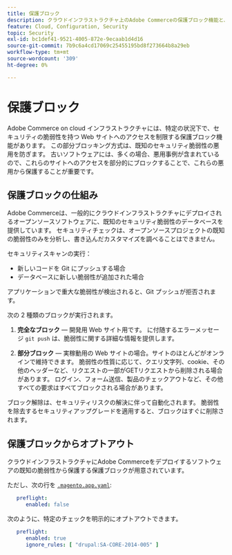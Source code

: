 ```yaml
---
title: 保護ブロック
description: クラウドインフラストラクチャ上のAdobe Commerceの保護ブロック機能と、既知のセキュリティの脆弱性からサイトを保護する方法について説明します。
feature: Cloud, Configuration, Security
topic: Security
exl-id: bc1def41-9521-4005-872e-9ecaab1d4d16
source-git-commit: 7b9c6a4cd17069c25455195bd8f273664b8a29eb
workflow-type: tm+mt
source-wordcount: '309'
ht-degree: 0%

---
```


# 保護ブロック

Adobe Commerce on cloud インフラストラクチャには、特定の状況下で、セキュリティの脆弱性を持つ Web サイトへのアクセスを制限する保護ブロック機能があります。 この部分ブロッキング方式は、既知のセキュリティ脆弱性の悪用を防ぎます。 古いソフトウェアには、多くの場合、悪用事例が含まれているので、これらのサイトへのアクセスを部分的にブロックすることで、これらの悪用から保護することが重要です。

## 保護ブロックの仕組み

Adobe Commerceは、一般的にクラウドインフラストラクチャにデプロイされるオープンソースソフトウェアに、既知のセキュリティ脆弱性のデータベースを提供しています。 セキュリティチェックは、オープンソースプロジェクトの既知の脆弱性のみを分析し、書き込んだカスタマイズを調べることはできません。

セキュリティスキャンの実行：

- 新しいコードを Git にプッシュする場合
- データベースに新しい脆弱性が追加された場合

アプリケーションで重大な脆弱性が検出されると、Git プッシュが拒否されます。

次の 2 種類のブロックが実行されます。

1. **完全なブロック** — 開発用 Web サイト用です。 に付随するエラーメッセージ `git push` は、脆弱性に関する詳細な情報を提供します。

1. **部分ブロック** — 実稼動用の Web サイトの場合。サイトのほとんどがオンラインで維持できます。 脆弱性の性質に応じて、クエリ文字列、cookie、その他のヘッダーなど、リクエストの一部がGETリクエストから削除される場合があります。 ログイン、フォーム送信、製品のチェックアウトなど、その他すべての要求はすべてブロックされる場合があります。

ブロック解除は、セキュリティリスクの解決に伴って自動化されます。 脆弱性を除去するセキュリティアップグレードを適用すると、ブロックはすぐに削除されます。

## 保護ブロックからオプトアウト

クラウドインフラストラクチャにAdobe Commerceをデプロイするソフトウェアの既知の脆弱性から保護する保護ブロックが用意されています。

ただし、次の行を [`.magento.app.yaml`](../application/configure-app-yaml.md):

```yaml
   preflight:
      enabled: false
```

次のように、特定のチェックを明示的にオプトアウトできます。

```yaml
   preflight:
      enabled: true
      ignore_rules: [ "drupal:SA-CORE-2014-005" ]
```
